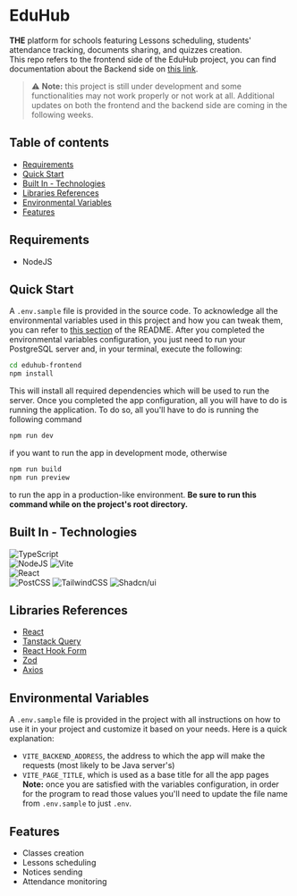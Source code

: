 # EduHub
**THE** platform for schools featuring Lessons scheduling, students' attendance tracking, documents sharing, and quizzes creation.\
This repo refers to the frontend side of the EduHub project, you can find documentation about the Backend side on [this link](https://github.com/mfacecchia/eduhub-backend).
> :warning: **Note:** this project is still under development and some functionalities may not work properly or not work at all. Additional updates on both the frontend and the backend side are coming in the following weeks.

## Table of contents
- [Requirements](#requirements)
- [Quick Start](#quick-start)
- [Built In - Technologies](#built-in---technologies)
- [Libraries References](#libraries-references)
- [Environmental Variables](#environmental-variables)
- [Features](#features)

## Requirements
- NodeJS

## Quick Start
A `.env.sample` file is provided in the source code. To acknowledge all the environmental variables used in this project and how you can tweak them, you can refer to [this section](#environmental-variables) of the README.
After you completed the environmental variables configuration, you just need to run your PostgreSQL server and, in your terminal, execute the following:
```zsh
cd eduhub-frontend
npm install
```
This will install all required dependencies which will be used to run the server.
Once you completed the app configuration, all you will have to do is running the application. To do so, all you'll have to do is running the following command
```zsh
npm run dev
```
if you want to run the app in development mode, otherwise
```zsh
npm run build
npm run preview
```
to run the app in a production-like environment.
**Be sure to run this command while on the project's root directory.**

## Built In - Technologies
![TypeScript](https://img.shields.io/badge/TypeScript-007ACC?style=for-the-badge&logo=typescript&logoColor=white)\
![NodeJS](https://img.shields.io/badge/Node%20js-339933?style=for-the-badge&logo=nodedotjs&logoColor=white)
![Vite](https://img.shields.io/badge/Vite-B73BFE?style=for-the-badge&logo=vite&logoColor=FFD62E)\
![React](https://img.shields.io/badge/React-20232A?style=for-the-badge&logo=react&logoColor=61DAFB)\
![PostCSS](https://img.shields.io/badge/postcss-DD3A0A?style=for-the-badge&logo=postcss&logoColor=white)
![TailwindCSS](https://img.shields.io/badge/Tailwind_CSS-38B2AC?style=for-the-badge&logo=tailwind-css&logoColor=white)
![Shadcn/ui](https://img.shields.io/badge/shadcn%2Fui-000000?style=for-the-badge&logo=shadcnui&logoColor=white)

## Libraries References
- [React](https://react.dev)
- [Tanstack Query](https://tanstack.com/query/latest/docs/framework/react/overview)
- [React Hook Form](https://react-hook-form.com)
- [Zod](https://zod.dev)
- [Axios](https://www.npmjs.com/package/axios)

## Environmental Variables
A `.env.sample` file is provided in the project with all instructions on how to use it in your project and customize it based on your needs. Here is a quick explanation:
- `VITE_BACKEND_ADDRESS`, the address to which the app will make the requests (most likely to be Java server's)
- `VITE_PAGE_TITLE`, which is used as a base title for all the app pages
**Note:** once you are satisfied with the variables configuration, in order for the program to read those values you'll need to update the file name from `.env.sample` to just `.env`.

## Features
- Classes creation
- Lessons scheduling
- Notices sending
- Attendance monitoring
